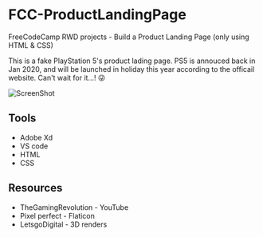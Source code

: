 # FCC-ProductLandingPage
FreeCodeCamp RWD projects - Build a Product Landing Page (only using HTML & CSS)

This is a fake PlayStation 5's product lading page. PS5 is annouced back in Jan 2020, and will be launched in holiday this year according to the officail website. Can't wait for it...! 😜

![ScreenShot](https://github.com/jacoblindev/FCC-ProductLandingPage/blob/master/img/DemoSection.png)

## Tools
- Adobe Xd
- VS code
- HTML
- CSS

## Resources
- TheGamingRevolution - YouTube
- Pixel perfect - Flaticon
- LetsgoDigital - 3D renders
